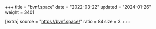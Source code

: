 +++
title = "bvnf.space"
date = "2022-03-22"
updated = "2024-01-26"
weight = 3401

[extra]
source = "https://bvnf.space/"
ratio = 84
size = 3
+++
